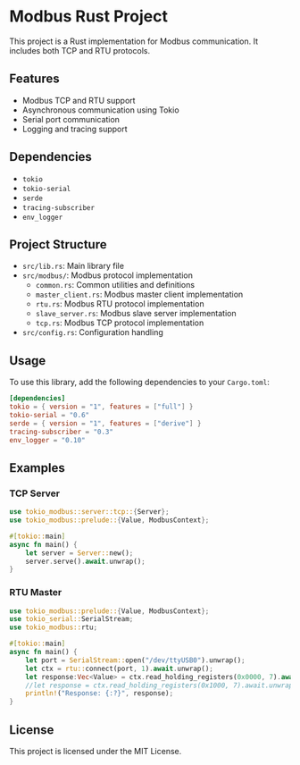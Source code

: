 # Modbus Rust Project

This project is a Rust implementation for Modbus communication. It includes both TCP and RTU protocols.

## Features

- Modbus TCP and RTU support
- Asynchronous communication using Tokio
- Serial port communication
- Logging and tracing support

## Dependencies

- `tokio`
- `tokio-serial`
- `serde`
- `tracing-subscriber`
- `env_logger`

## Project Structure

- `src/lib.rs`: Main library file
- `src/modbus/`: Modbus protocol implementation
  - `common.rs`: Common utilities and definitions
  - `master_client.rs`: Modbus master client implementation
  - `rtu.rs`: Modbus RTU protocol implementation
  - `slave_server.rs`: Modbus slave server implementation
  - `tcp.rs`: Modbus TCP protocol implementation
- `src/config.rs`: Configuration handling

## Usage

To use this library, add the following dependencies to your `Cargo.toml`:

```toml
[dependencies]
tokio = { version = "1", features = ["full"] }
tokio-serial = "0.6"
serde = { version = "1", features = ["derive"] }
tracing-subscriber = "0.3"
env_logger = "0.10"
```

## Examples

### TCP Server

```rust
use tokio_modbus::server::tcp::{Server};
use tokio_modbus::prelude::{Value, ModbusContext};

#[tokio::main]
async fn main() {
    let server = Server::new();
    server.serve().await.unwrap();
}
```

### RTU Master

```rust
use tokio_modbus::prelude::{Value, ModbusContext};
use tokio_serial::SerialStream;
use tokio_modbus::rtu;

#[tokio::main]
async fn main() {
    let port = SerialStream::open("/dev/ttyUSB0").unwrap();
    let ctx = rtu::connect(port, 1).await.unwrap();
    let response:Vec<Value> = ctx.read_holding_registers(0x0000, 7).await.unwrap();
    //let response = ctx.read_holding_registers(0x1000, 7).await.unwrap();
    println!("Response: {:?}", response);
}
```

## License

This project is licensed under the MIT License.
